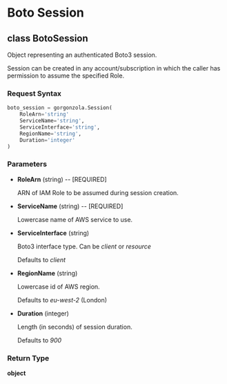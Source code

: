 # Boto Session

## **class** BotoSession

Object representing an authenticated Boto3 session.

Session can be created in any account/subscription in which the caller has permission to assume the specified Role.


### Request Syntax

```python
boto_session = gorgonzola.Session(
    RoleArn='string'
    ServiceName='string',
    ServiceInterface='string',
    RegionName='string',
    Duration='integer'
)
```

### Parameters

* **RoleArn** (string) -- [REQUIRED]

    ARN of IAM Role to be assumed during session creation.

* **ServiceName** (string) -- [REQUIRED]

    Lowercase name of AWS service to use.

* **ServiceInterface** (string)

    Boto3 interface type. Can be *client* or *resource*
    
    Defaults to *client*

* **RegionName** (string)

    Lowercase id of AWS region.

    Defaults to *eu-west-2* (London)

* **Duration** (integer)

    Length (in seconds) of session duration.

    Defaults to *900*

### Return Type

**object**
